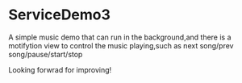 # ServiceDemo3
A simple music demo that can run in the
background,and there is a motifytion view 
to control the music playing,such as
next song/prev song/pause/start/stop

Looking forwrad for improving!
